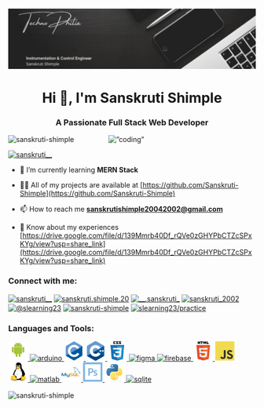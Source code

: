![logo](https://github.com/Sanskruti-Shimple/Sanskruti-Shimple/blob/main/banner.jpg)

<h1 align="center">Hi 👋, I'm Sanskruti Shimple</h1>
<h3 align="center">A Passionate Full Stack Web Developer</h3>
<img align="right" alt=”coding” width="300" src="https://devmastery.tech/static/developers-4984c0ac41b13002de2873e622efa63c.gif">

<p align="left"> <img src="https://komarev.com/ghpvc/?username=sanskruti-shimple&label=Profile%20views&color=0e75b6&style=flat" alt="sanskruti-shimple" /> </p>

<p align="left"> <a href="https://twitter.com/sanskruti__" target="blank"><img src="https://img.shields.io/twitter/follow/sanskruti__?logo=twitter&style=for-the-badge" alt="sanskruti__" /></a> </p>

- 🌱 I’m currently learning **MERN Stack**

- 👨‍💻 All of my projects are available at [https://github.com/Sanskruti-Shimple](https://github.com/Sanskruti-Shimple)

- 📫 How to reach me **sanskrutishimple20042002@gmail.com**

- 📄 Know about my experiences [https://drive.google.com/file/d/139Mmrb40Df_rQVe0zGHYPbCTZcSPxKYg/view?usp=share_link](https://drive.google.com/file/d/139Mmrb40Df_rQVe0zGHYPbCTZcSPxKYg/view?usp=share_link)

<h3 align="left">Connect with me:</h3>
<p align="left">
<a href="https://twitter.com/sanskruti__" target="blank"><img align="center" src="https://raw.githubusercontent.com/rahuldkjain/github-profile-readme-generator/master/src/images/icons/Social/twitter.svg" alt="sanskruti__" height="30" width="40" /></a>
<a href="https://fb.com/sanskruti.shimple.20" target="blank"><img align="center" src="https://raw.githubusercontent.com/rahuldkjain/github-profile-readme-generator/master/src/images/icons/Social/facebook.svg" alt="sanskruti.shimple.20" height="30" width="40" /></a>
<a href="https://instagram.com/__.sanskruti_" target="blank"><img align="center" src="https://raw.githubusercontent.com/rahuldkjain/github-profile-readme-generator/master/src/images/icons/Social/instagram.svg" alt="__.sanskruti_" height="30" width="40" /></a>
<a href="https://www.codechef.com/users/sanskruti_2002" target="blank"><img align="center" src="https://cdn.jsdelivr.net/npm/simple-icons@3.1.0/icons/codechef.svg" alt="sanskruti_2002" height="30" width="40" /></a>
<a href="https://www.hackerrank.com/@slearning23" target="blank"><img align="center" src="https://raw.githubusercontent.com/rahuldkjain/github-profile-readme-generator/master/src/images/icons/Social/hackerrank.svg" alt="@slearning23" height="30" width="40" /></a>
<a href="https://www.leetcode.com/sanskruti-shimple" target="blank"><img align="center" src="https://raw.githubusercontent.com/rahuldkjain/github-profile-readme-generator/master/src/images/icons/Social/leet-code.svg" alt="sanskruti-shimple" height="30" width="40" /></a>
<a href="https://auth.geeksforgeeks.org/user/slearning23/practice" target="blank"><img align="center" src="https://raw.githubusercontent.com/rahuldkjain/github-profile-readme-generator/master/src/images/icons/Social/geeks-for-geeks.svg" alt="slearning23/practice" height="30" width="40" /></a>
</p>

<h3 align="left">Languages and Tools:</h3>
<p align="left"> <a href="https://developer.android.com" target="_blank" rel="noreferrer"> <img src="https://raw.githubusercontent.com/devicons/devicon/master/icons/android/android-original-wordmark.svg" alt="android" width="40" height="40"/> </a> <a href="https://www.arduino.cc/" target="_blank" rel="noreferrer"> <img src="https://cdn.worldvectorlogo.com/logos/arduino-1.svg" alt="arduino" width="40" height="40"/> </a> <a href="https://www.cprogramming.com/" target="_blank" rel="noreferrer"> <img src="https://raw.githubusercontent.com/devicons/devicon/master/icons/c/c-original.svg" alt="c" width="40" height="40"/> </a> <a href="https://www.w3schools.com/cpp/" target="_blank" rel="noreferrer"> <img src="https://raw.githubusercontent.com/devicons/devicon/master/icons/cplusplus/cplusplus-original.svg" alt="cplusplus" width="40" height="40"/> </a> <a href="https://www.w3schools.com/css/" target="_blank" rel="noreferrer"> <img src="https://raw.githubusercontent.com/devicons/devicon/master/icons/css3/css3-original-wordmark.svg" alt="css3" width="40" height="40"/> </a> <a href="https://www.figma.com/" target="_blank" rel="noreferrer"> <img src="https://www.vectorlogo.zone/logos/figma/figma-icon.svg" alt="figma" width="40" height="40"/> </a> <a href="https://firebase.google.com/" target="_blank" rel="noreferrer"> <img src="https://www.vectorlogo.zone/logos/firebase/firebase-icon.svg" alt="firebase" width="40" height="40"/> </a> <a href="https://www.w3.org/html/" target="_blank" rel="noreferrer"> <img src="https://raw.githubusercontent.com/devicons/devicon/master/icons/html5/html5-original-wordmark.svg" alt="html5" width="40" height="40"/> </a> <a href="https://developer.mozilla.org/en-US/docs/Web/JavaScript" target="_blank" rel="noreferrer"> <img src="https://raw.githubusercontent.com/devicons/devicon/master/icons/javascript/javascript-original.svg" alt="javascript" width="40" height="40"/> </a> <a href="https://www.linux.org/" target="_blank" rel="noreferrer"> <img src="https://raw.githubusercontent.com/devicons/devicon/master/icons/linux/linux-original.svg" alt="linux" width="40" height="40"/> </a> <a href="https://www.mathworks.com/" target="_blank" rel="noreferrer"> <img src="https://upload.wikimedia.org/wikipedia/commons/2/21/Matlab_Logo.png" alt="matlab" width="40" height="40"/> </a> <a href="https://www.mysql.com/" target="_blank" rel="noreferrer"> <img src="https://raw.githubusercontent.com/devicons/devicon/master/icons/mysql/mysql-original-wordmark.svg" alt="mysql" width="40" height="40"/> </a> <a href="https://www.photoshop.com/en" target="_blank" rel="noreferrer"> <img src="https://raw.githubusercontent.com/devicons/devicon/master/icons/photoshop/photoshop-line.svg" alt="photoshop" width="40" height="40"/> </a> <a href="https://www.python.org" target="_blank" rel="noreferrer"> <img src="https://raw.githubusercontent.com/devicons/devicon/master/icons/python/python-original.svg" alt="python" width="40" height="40"/> </a> <a href="https://www.sqlite.org/" target="_blank" rel="noreferrer"> <img src="https://www.vectorlogo.zone/logos/sqlite/sqlite-icon.svg" alt="sqlite" width="40" height="40"/> </a> </p>


<p><img align="center" src="https://github-readme-streak-stats.herokuapp.com/?user=sanskruti-shimple&" alt="sanskruti-shimple" /></p>
